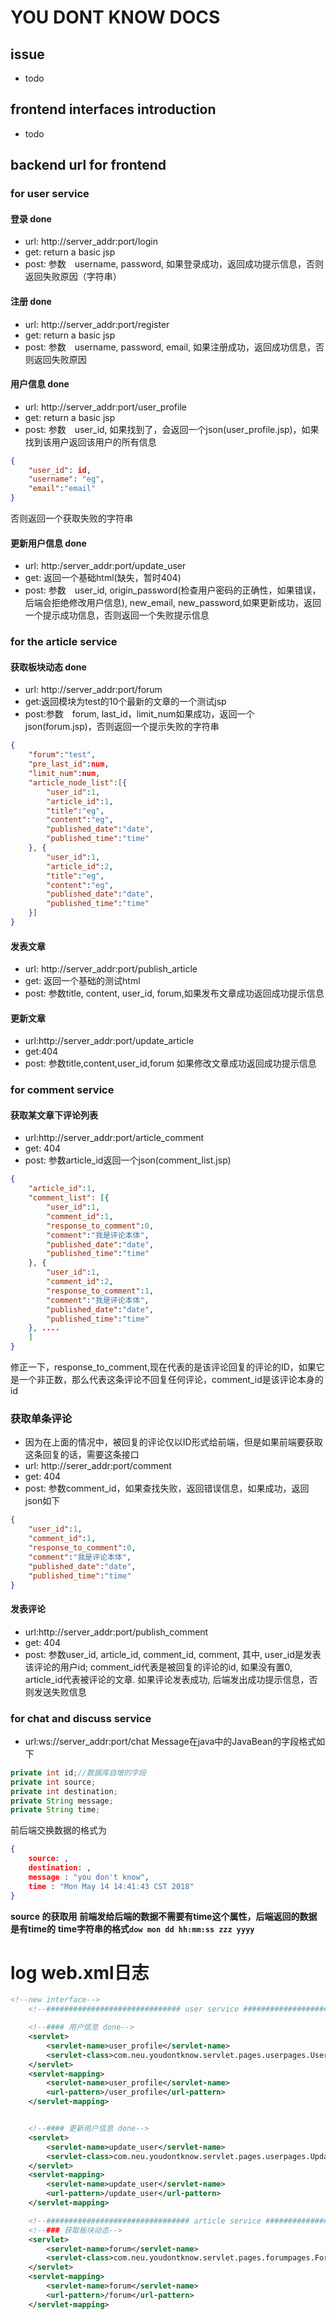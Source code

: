 # YOU DONT KNOW DOCS



## issue
- todo





## frontend interfaces introduction
- todo







## backend url for frontend




### for user service
#### 登录 done
- url: http://server_addr:port/login
- get: return a basic jsp
- post:  参数　username, password, 如果登录成功，返回成功提示信息，否则返回失败原因（字符串）


#### 注册 done
- url: http://server_addr:port/register
- get: return a basic jsp
- post: 参数　username, password, email, 如果注册成功，返回成功信息，否则返回失败原因


#### 用户信息 done
- url: http://server_addr:port/user_profile
- get: return a basic jsp
- post: 参数　user_id, 如果找到了，会返回一个json(user_profile.jsp)，如果找到该用户返回该用户的所有信息
```json
{
	"user_id": id,
    "username": "eg",
    "email":"email"
}
```
否则返回一个获取失败的字符串


#### 更新用户信息 done
- url: http:/server_addr:port/update_user
- get: 返回一个基础html(缺失，暂时404)
- post: 参数　user_id, origin_password(检查用户密码的正确性，如果错误，后端会拒绝修改用户信息), new_email, new_password,如果更新成功，返回一个提示成功信息，否则返回一个失败提示信息



### for the article service

#### 获取板块动态 done
- url: http://server_addr:port/forum
- get:返回模块为test的10个最新的文章的一个测试jsp
- post:参数　forum, last_id，limit_num如果成功，返回一个json(forum.jsp)，否则返回一个提示失败的字符串
```json
{
    "forum":"test",
    "pre_last_id":num,
    "limit_num":num,
    "article_node_list":[{
        "user_id":1,
        "article_id":1,
        "title":"eg",
        "content":"eg",
        "published_date":"date",
        "published_time":"time"
    }, {
        "user_id":1,
        "article_id":2,
        "title":"eg",
        "content":"eg",
        "published_date":"date",
        "published_time":"time"
    }]
}
```

#### 发表文章
- url: http://server_addr:port/publish_article
- get: 返回一个基础的测试html
- post: 参数title, content, user_id, forum,如果发布文章成功返回成功提示信息

#### 更新文章
- url:http://server_addr:port/update_article
- get:404
- post: 参数title,content,user_id,forum 如果修改文章成功返回成功提示信息

### for comment service
#### 获取某文章下评论列表
- url:http://server_addr:port/article_comment
- get: 404
- post: 参数article_id返回一个json(comment_list.jsp)
```json
{
    "article_id":1,
    "comment_list": [{
        "user_id":1,
        "comment_id":1,
        "response_to_comment":0,
        "comment":"我是评论本体",
        "published_date":"date",
        "published_time":"time"
    }, {
        "user_id":1,
        "comment_id":2,
        "response_to_comment":1,
        "comment":"我是评论本体",
        "published_date":"date",
        "published_time":"time"
    }, ....
    ]
}
```

修正一下，response_to_comment,现在代表的是该评论回复的评论的ID，如果它是一个非正数，那么代表这条评论不回复任何评论，comment_id是该评论本身的id

### 获取单条评论
- 因为在上面的情况中，被回复的评论仅以ID形式给前端，但是如果前端要获取这条回复的话，需要这条接口
- url: http://serer_addr:port/comment
- get: 404
- post: 参数comment_id，如果查找失败，返回错误信息，如果成功，返回json如下
```json
{
    "user_id":1,
    "comment_id":1,
    "response_to_comment":0,
    "comment":"我是评论本体",
    "published_date":"date",
    "published_time":"time"
}
```

#### 发表评论
- url:http://server_addr:port/publish_comment
- get: 404
- post: 参数user_id, article_id, comment_id, comment, 其中, user_id是发表该评论的用户id; comment_id代表是被回复的评论的id, 如果没有置0, article_id代表被评论的文章. 如果评论发表成功, 后端发出成功提示信息，否则发送失败信息



### for chat and discuss service
- url:ws://server_addr:port/chat
Message在java中的JavaBean的字段格式如下
```java
private int id;//数据库自增的字段
private int source;
private int destination;
private String message;
private String time;
```

前后端交换数据的格式为
```json
{
	source: ,
	destination: ,
	message : "you don't know",
	time : "Mon May 14 14:41:43 CST 2018"
}
```

**source 的获取用**
**前端发给后端的数据不需要有time这个属性，后端返回的数据是有time的**
**time字符串的格式`dow mon dd hh:mm:ss zzz yyyy`**

# log web.xml日志
```xml
<!--new interface-->
    <!--############################## user service #########################-->

    <!--#### 用户信息 done-->
    <servlet>
        <servlet-name>user_profile</servlet-name>
        <servlet-class>com.neu.youdontknow.servlet.pages.userpages.UserProfile</servlet-class>
    </servlet>
    <servlet-mapping>
        <servlet-name>user_profile</servlet-name>
        <url-pattern>/user_profile</url-pattern>
    </servlet-mapping>


    <!--#### 更新用户信息 done-->
    <servlet>
        <servlet-name>update_user</servlet-name>
        <servlet-class>com.neu.youdontknow.servlet.pages.userpages.UpdateUser</servlet-class>
    </servlet>
    <servlet-mapping>
        <servlet-name>update_user</servlet-name>
        <url-pattern>/update_user</url-pattern>
    </servlet-mapping>

    <!--################################ article service ###########################-->
    <!--### 获取板块动态-->
    <servlet>
        <servlet-name>forum</servlet-name>
        <servlet-class>com.neu.youdontknow.servlet.pages.forumpages.ForumPage</servlet-class>
    </servlet>
    <servlet-mapping>
        <servlet-name>forum</servlet-name>
        <url-pattern>/forum</url-pattern>
    </servlet-mapping>
```
